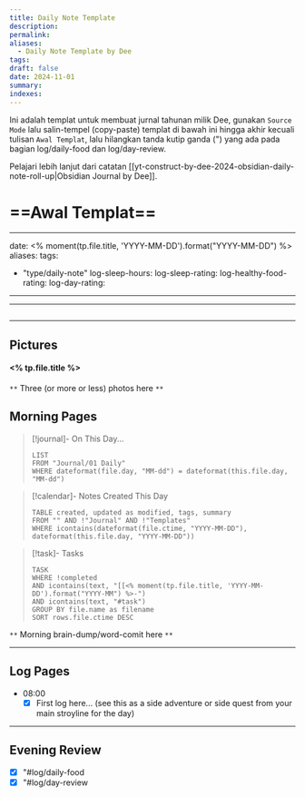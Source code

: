 ```yaml
---
title: Daily Note Template
description: 
permalink: 
aliases:
  - Daily Note Template by Dee
tags: 
draft: false
date: 2024-11-01
summary: 
indexes:
---
```


Ini adalah templat untuk membuat jurnal tahunan milik Dee, gunakan `Source Mode` lalu salin-tempel (copy-paste) templat di bawah ini hingga akhir kecuali tulisan `Awal Templat`, lalu hilangkan tanda kutip ganda (") yang ada pada bagian log/daily-food dan log/day-review.

Pelajari lebih lanjut dari catatan [[yt-construct-by-dee-2024-obsidian-daily-note-roll-up|Obsidian Journal by Dee]].

# ==Awal Templat== 


---
date: <% moment(tp.file.title, 'YYYY-MM-DD').format("YYYY-MM-DD") %>
aliases:
tags:
- "type/daily-note"
log-sleep-hours:
log-sleep-rating:
log-healthy-food-rating:
log-day-rating:
---

---
```calendar-nav
```
---

## Pictures
#### <% tp.file.title %>

`**` Three (or more or less) photos here `**`

## Morning Pages

> [!journal]- On This Day...
> ```dataview
> LIST
> FROM "Journal/01 Daily"
> WHERE dateformat(file.day, "MM-dd") = dateformat(this.file.day, "MM-dd")
> ```

> [!calendar]- Notes Created This Day
> ```dataview
> TABLE created, updated as modified, tags, summary
> FROM "" AND !"Journal" AND !"Templates"
> WHERE icontains(dateformat(file.ctime, "YYYY-MM-DD"), dateformat(this.file.day, "YYYY-MM-DD"))
> ```

> [!task]- Tasks
> ```dataview
> TASK
> WHERE !completed
> AND icontains(text, "[[<% moment(tp.file.title, 'YYYY-MM-DD').format("YYYY-MM") %>-")
> AND icontains(text, "#task")
> GROUP BY file.name as filename
> SORT rows.file.ctime DESC
> ```

`**` Morning brain-dump/word-comit here `**`

---

## Log Pages
- 08:00
	- [x] First log here... (see this as a side adventure or side quest from your main stroyline for the day)

---

## Evening Review
- [x] "#log/daily-food
- [x] "#log/day-review
